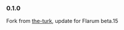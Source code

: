 ### 0.1.0

Fork from [the-turk](https://github.com/the-turk/flarum-regrole), update for Flarum beta.15
